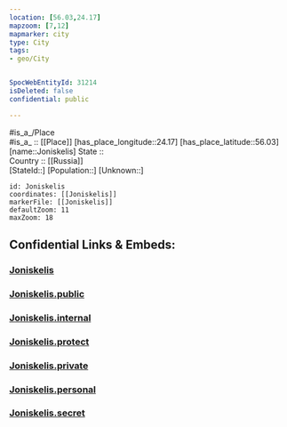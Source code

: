 ```yaml
---
location: [56.03,24.17] 
mapzoom: [7,12] 
mapmarker: city 
type: City
tags:
- geo/City


SpocWebEntityId: 31214
isDeleted: false
confidential: public

---
```

#is_a_/Place  
#is_a_ :: [[Place]] 
[has_place_longitude::24.17] 
[has_place_latitude::56.03] 
[name::Joniskelis] 
State ::  
Country :: [[Russia]]  
[StateId::] 
[Population::] 
[Unknown::] 


```leaflet
id: Joniskelis
coordinates: [[Joniskelis]] 
markerFile: [[Joniskelis]] 
defaultZoom: 11 
maxZoom: 18
```


## Confidential Links & Embeds: 

### [Joniskelis](/_Standards/Earth/Continent/Europe/Europe~North/Lithuania/Counties~Lithuania/Panevezio/City/Joniskelis.md) 

### [Joniskelis.public](/_public/Earth/Continent/Europe/Europe~North/Lithuania/Counties~Lithuania/Panevezio/City/Joniskelis.public.md) 

### [Joniskelis.internal](/_internal/Earth/Continent/Europe/Europe~North/Lithuania/Counties~Lithuania/Panevezio/City/Joniskelis.internal.md) 

### [Joniskelis.protect](/_protect/Earth/Continent/Europe/Europe~North/Lithuania/Counties~Lithuania/Panevezio/City/Joniskelis.protect.md) 

### [Joniskelis.private](/_private/Earth/Continent/Europe/Europe~North/Lithuania/Counties~Lithuania/Panevezio/City/Joniskelis.private.md) 

### [Joniskelis.personal](/_personal/Earth/Continent/Europe/Europe~North/Lithuania/Counties~Lithuania/Panevezio/City/Joniskelis.personal.md) 

### [Joniskelis.secret](/_secret/Earth/Continent/Europe/Europe~North/Lithuania/Counties~Lithuania/Panevezio/City/Joniskelis.secret.md)

